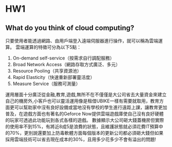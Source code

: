 # HW1

## What do you think of cloud computing?
只要使用者能透過網路、由用戶端登入遠端伺服器進行操作，就可以稱為雲端運算。
雲端運算的特徵可分為以下5點：
1. On-demand self-service（按需求自行調配服務）
2. Broad Network Access（網路存取方式廣泛、多元）
3. Resource Pooling（共享資源池）
4. Rapid Elasticity（快速重新部署靈活度）
5. Measure Service（服務可測量）

運用層面十分廣泛從金融,教育,遊戲,無所不在不僅僅是大公司省去大量資金來建立自己的機房外,小客戶也可以靈活運用像是租借UBIKE一樣有需要就取用，教育方面更可以幫助家中沒有良好設備或當地沒有學校的學生進行遠距上課，讓教育更加普及，在遊戲方面也有著名的Geforce Now提供雲端遊戲庫使自己沒有良好硬體的玩家可透過此功能玩到各式各樣的遊戲。
數據顯示大公司砸大錢蓋機房但實際的使用率不到15%，有將近8成5是浪費的狀態，且維護狀態就必須花費IT預算中的70%，更別說還要加上防毒軟體方面每個版本的更新公司都必須砸大錢但如果採用雲端技術可以省去現在成本的30%，且用多少花多少不會有溢出的問題!
